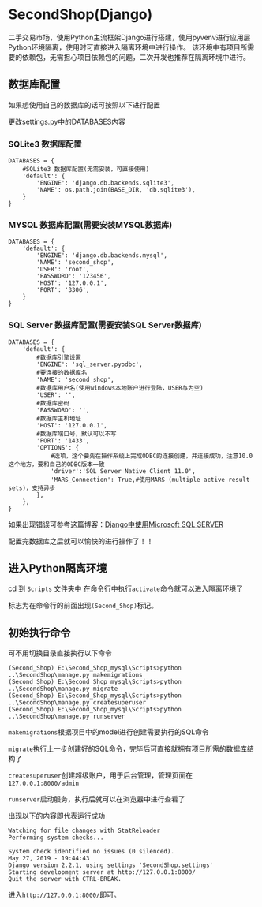 # SecondShop(Django)
二手交易市场，使用Python主流框架Django进行搭建，使用pyvenv进行应用层Python环境隔离，使用时可直接进入隔离环境中进行操作。
该环境中有项目所需要的依赖包，无需担心项目依赖包的问题，二次开发也推荐在隔离环境中进行。


## 数据库配置

如果想使用自己的数据库的话可按照以下进行配置

更改settings.py中的DATABASES内容

### SQLite3 数据库配置

```
DATABASES = {
	#SQLite3 数据库配置(无需安装，可直接使用)
	'default': {
		'ENGINE': 'django.db.backends.sqlite3',
		'NAME': os.path.join(BASE_DIR, 'db.sqlite3'),
	}
}
```


### MYSQL 数据库配置(需要安装MYSQL数据库)
```
DATABASES = {
	'default': {
		'ENGINE': 'django.db.backends.mysql',
		'NAME': 'second_shop',
		'USER': 'root',
		'PASSWORD': '123456',
		'HOST': '127.0.0.1',
		'PORT': '3306',
	}
}
```
### SQL Server 数据库配置(需要安装SQL Server数据库)
```
DATABASES = {
	'default': {
		#数据库引擎设置 
		'ENGINE': 'sql_server.pyodbc',
		#要连接的数据库名 
		'NAME': 'second_shop',
		#数据库用户名(使用windows本地账户进行登陆，USER与为空)
		'USER': '',
		#数据库密码 
		'PASSWORD': '',
		#数据库主机地址
		'HOST': '127.0.0.1',
		#数据库端口号，默认可以不写
		'PORT': '1433', 
		'OPTIONS': {
			#选项，这个要先在操作系统上完成ODBC的连接创建，并连接成功，注意10.0这个地方，要和自己的ODBC版本一致
			'driver':'SQL Server Native Client 11.0',
			'MARS_Connection': True,#使用MARS (multiple active result sets)，支持异步
		},
	},
}
```
如果出现错误可参考这篇博客：[Django中使用Microsoft SQL SERVER](https://www.cnblogs.com/pythonkids/p/7943376.html)

配置完数据库之后就可以愉快的进行操作了！！

## 进入Python隔离环境
cd 到 `Scripts` 文件夹中 在命令行中执行`activate`命令就可以进入隔离环境了

标志为在命令行的前面出现`(Second_Shop)`标记。
## 初始执行命令
可不用切换目录直接执行以下命令
```
(Second_Shop) E:\Second_Shop_mysql\Scripts>python ..\SecondShop\manage.py makemigrations
(Second_Shop) E:\Second_Shop_mysql\Scripts>python ..\SecondShop\manage.py migrate
(Second_Shop) E:\Second_Shop_mysql\Scripts>python ..\SecondShop\manage.py createsuperuser
(Second_Shop) E:\Second_Shop_mysql\Scripts>python ..\SecondShop\manage.py runserver
```
`makemigrations`根据项目中的model进行创建需要执行的SQL命令

`migrate`执行上一步创建好的SQL命令，完毕后可直接就拥有项目所需的数据库结构了

`createsuperuser`创建超级账户，用于后台管理，管理页面在`127.0.0.1:8000/admin`

`runserver`启动服务，执行后就可以在浏览器中进行查看了

出现以下的内容即代表运行成功
```
Watching for file changes with StatReloader
Performing system checks...

System check identified no issues (0 silenced).
May 27, 2019 - 19:44:43
Django version 2.2.1, using settings 'SecondShop.settings'
Starting development server at http://127.0.0.1:8000/
Quit the server with CTRL-BREAK.
```
进入`http://127.0.0.1:8000/`即可。